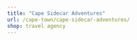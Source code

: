 ```yaml
---
title: "Cape Sidecar Adventures"
url: /cape-town/cape-sidecar-adventures/
shop: travel agency
---
```

